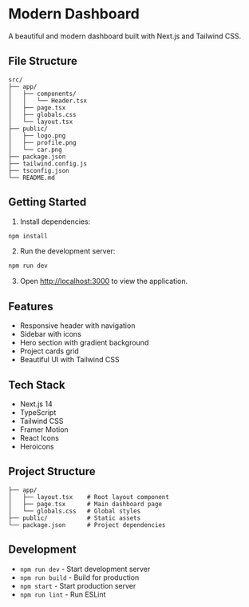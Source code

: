# Modern Dashboard

A beautiful and modern dashboard built with Next.js and Tailwind CSS.

## File Structure

```
src/
├── app/
│   ├── components/
│   │   └── Header.tsx
│   ├── page.tsx
│   ├── globals.css
│   └── layout.tsx
├── public/
│   ├── logo.png
│   ├── profile.png
│   └── car.png
├── package.json
├── tailwind.config.js
├── tsconfig.json
└── README.md
```

## Getting Started

1. Install dependencies:
```bash
npm install
```

2. Run the development server:
```bash
npm run dev
```

3. Open [http://localhost:3000](http://localhost:3000) to view the application.

## Features

- Responsive header with navigation
- Sidebar with icons
- Hero section with gradient background
- Project cards grid
- Beautiful UI with Tailwind CSS

## Tech Stack

- Next.js 14
- TypeScript
- Tailwind CSS
- Framer Motion
- React Icons
- Heroicons

## Project Structure

```
├── app/
│   ├── layout.tsx    # Root layout component
│   ├── page.tsx      # Main dashboard page
│   └── globals.css   # Global styles
├── public/           # Static assets
└── package.json      # Project dependencies
```

## Development

- `npm run dev` - Start development server
- `npm run build` - Build for production
- `npm start` - Start production server
- `npm run lint` - Run ESLint